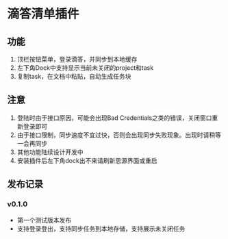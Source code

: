 # 滴答清单插件

## 功能

1. 顶栏按钮菜单，登录滴答，并同步到本地缓存
2. 左下角Dock中支持显示当前未关闭的project和task
3. 复制task，在文档中粘贴，自动生成任务块

## 注意
1. 登陆时由于接口原因，可能会出现Bad Credentials之类的错误，关闭窗口重新登录即可
2. 由于接口限制，同步速度不宜过快，否则会出现同步失败现象。出现时请稍等一会再同步
3. 其他功能陆续设计开发中
4. 安装插件后左下角dock出不来请刷新思源界面或重启

## 发布记录

### v0.1.0

+ 第一个测试版本发布
+ 支持登录登出，支持同步任务到本地存储，支持展示未关闭任务